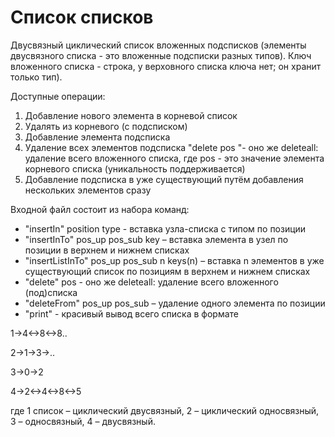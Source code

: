 # Список списков 

Двусвязный циклический список вложенных подсписков (элементы двусвязного списка - это вложенные подсписки разных типов). Ключ вложенного списка - строка, у верховного списка ключа нет; он хранит только тип). 

Доступные операции:
1. Добавление нового элемента в корневой список  
2. Удалять из корневого (с подсписком)
3. Добавление элемента подсписка
4. Удаление всех элементов подсписка "delete pos "- оно же deleteall: удаление всего вложенного списка, где  pos - это значение элемента корневого списка (уникальность поддерживается)
5. Добавление подсписка в уже существующий путём добавления нескольких элементов сразу
    
Входной файл состоит из набора команд:
- "insertIn" position type - вставка узла-списка с типом по позиции
- "insertInTo" pos_up pos_sub key – вставка элемента в узел по позиции в верхнем и нижнем списках
- "insertListInTo" pos_up pos_sub n keys(n) – вставка n элементов в уже существующий список по позициям в верхнем и нижнем списках
- "delete" pos - оно же deleteall: удаление всего вложенного (под)списка
- "deleteFrom" pos_up pos_sub – удаление одного элемента по позиции
- "print" - красивый вывод всего списка в формате

1->4<->8<->8..

2->1->3->..

3->0->2

4->2<->4<->8<->5

где 1 список – циклический двусвязный, 2 – циклический односвязный, 3 – односвязный, 4 – двусвязный.
